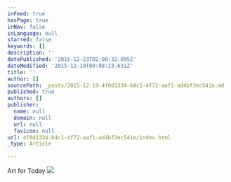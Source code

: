 ```yaml
---
inFeed: true
hasPage: true
inNav: false
inLanguage: null
starred: false
keywords: []
description: ''
datePublished: '2015-12-23T02:00:32.895Z'
dateModified: '2015-12-19T09:08:23.631Z'
title: ''
author: []
sourcePath: _posts/2015-12-19-4f0d1334-b4c1-4f72-aaf1-ad4bf3ec541e.md
published: true
authors: []
publisher:
  name: null
  domain: null
  url: null
  favicon: null
url: 4f0d1334-b4c1-4f72-aaf1-ad4bf3ec541e/index.html
_type: Article

---
```

Art for Today
![](https://the-grid-user-content.s3-us-west-2.amazonaws.com/39aca0f8-5944-4082-8132-788832216f61.jpg)